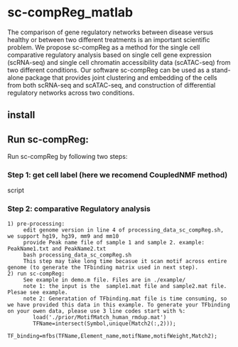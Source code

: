 # sc-compReg_matlab
 The comparison of gene regulatory networks between disease versus healthy or between two different treatments is an important scientific problem. We propose sc-compReg as a method for the single cell comparative regulatory analysis based on single cell gene expression (scRNA-seq) and single cell chromatin accessibility data (scATAC-seq) from two different conditions. Our software sc-compReg can be used as a stand-alone package that provides joint clustering and embedding of the cells from both scRNA-seq and scATAC-seq, and construction of differential regulatory networks across two conditions.

## install



## Run sc-compReg:

Run sc-compReg by following two steps:

### Step 1: get cell label (here we recomend CoupledNMF method)

script

### Step 2: comparative Regulatory analysis
    1) pre-processing: 
         edit genome version in line 4 of processing_data_sc_compReg.sh, we support hg19, hg39, mm9 and mm10
         provide Peak name file of sample 1 and sample 2. example: PeakName1.txt and PeakName2.txt
         bash processing_data_sc_compReg.sh
         This step may take long time becasue it scan motif across entire genome (to generate the TFbinding matrix used in next step).
    2) run sc-compReg:
         See example in demo.m file. Files are in ./example/
         note 1: the input is the  sample1.mat file and sample2.mat file. Plesae see example.
         note 2: Generatation of TFbinding.mat file is time consuming, so we have provided this data in this example. To generate your TFbinding on your owen data, please use 3 line codes start with %:
            load('./prior/MotifMatch_human_rmdup.mat')
            TFName=intersect(Symbol,unique(Match2(:,2)));
            TF_binding=mfbs(TFName,Element_name,motifName,motifWeight,Match2);

